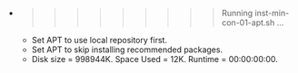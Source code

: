 * >>>>>>>>> Running inst-min-con-01-apt.sh ...
  * Set APT to use local repository first.
  * Set APT to skip installing recommended packages.
  * Disk size = 998944K. Space Used = 12K. Runtime = 00:00:00:00.
